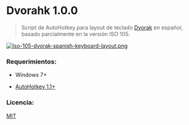 # Dvorahk 1.0.0

> Script de AutoHotkey para layout de teclado [Dvorak](https://es.wikipedia.org/wiki/Teclado_Dvorak) en español, basado parcialmente en la versión ISO 105.

[![Iso-105-dvorak-spanish-keyboard-layout.png](https://upload.wikimedia.org/wikipedia/commons/e/e5/Iso-105-dvorak-spanish-keyboard-layout.png)](https://es.wikipedia.org/wiki/Teclado_Dvorak#/media/Archivo:Iso-105-dvorak-spanish-keyboard-layout.png)

### Requerimientos:
+ Windows 7+

+ [AutoHotkey 1.1+](https://www.autohotkey.com/)

### Licencia:
[MIT](./LICENSE)